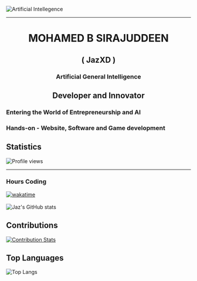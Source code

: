 <!-- ![Artificial Intellegence](https://wallpapers.com/images/featured/ai-vpzcidps6aw64inn.jpg)-->
![Artificial Intellegence](https://img.pikbest.com/background/20220119/ai-artificial-intelligence-starry-sky-portrait-blue-technology-banner_6231445.jpg!w700wp)
<hr>
<h1 align="center">MOHAMED B SIRAJUDDEEN</h1>
<h2 align="center">( JazXD )</h2>
<h3 align="center">Artificial General Intelligence</h3>
<h2 align='center'>Developer and Innovator</h2>

### Entering the World of Entrepreneurship and AI

### Hands-on - Website, Software and Game development

## Statistics

![Profile views](https://komarev.com/ghpvc/?username=jaz0xd)<br><hr>

### Hours Coding
[![wakatime](https://wakatime.com/badge/user/0e30fc82-fae6-4af4-865a-dbc0052c077a.svg)](https://wakatime.com/@0e30fc82-fae6-4af4-865a-dbc0052c077a)<br><br>
![Jaz's GitHub stats](https://github-readme-stats.vercel.app/api?username=jaz0xd&theme=radical&show_icons=true) <!-- Theme -> default, dark, radical -->

## Contributions
[![Contribution Stats](https://github-contribution-stats.vercel.app/api/?username=jaz0xd)](https://github.com/jaz0xd/github-contribution-stats/)

## Top Languages
<!-- ![Top Languages](https://github-readme-stats.vercel.app/api/top-langs/?username=jaz0xd&layout=compact&theme=default)-->
![Top Langs](https://github-readme-stats.vercel.app/api/top-langs/?username=jaz0xd&layout=compact&theme=radical)

<!-- ## All Languages -->
<!-- <p align="left"><img src="https://wakatime.com/share/@JazXD/486c80ef-10b0-4c60-a37a-a14ec02592ba.svg" width="600" height="400"></p> -->



